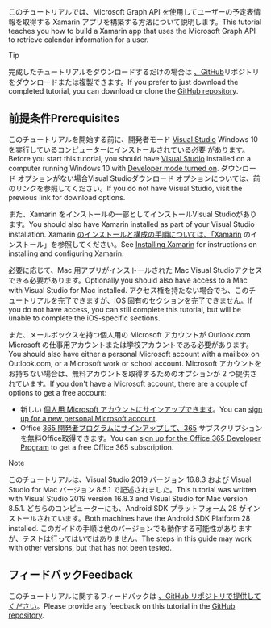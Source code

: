 <!-- markdownlint-disable MD002 MD041 -->

<span data-ttu-id="e97e9-101">このチュートリアルでは、Microsoft Graph API を使用してユーザーの予定表情報を取得する Xamarin アプリを構築する方法について説明します。</span><span class="sxs-lookup"><span data-stu-id="e97e9-101">This tutorial teaches you how to build a Xamarin app that uses the Microsoft Graph API to retrieve calendar information for a user.</span></span>

> [!TIP]
> <span data-ttu-id="e97e9-102">完成したチュートリアルをダウンロードするだけの場合は [、GitHub](https://github.com/microsoftgraph/msgraph-training-xamarin)リポジトリをダウンロードまたは複製できます。</span><span class="sxs-lookup"><span data-stu-id="e97e9-102">If you prefer to just download the completed tutorial, you can download or clone the [GitHub repository](https://github.com/microsoftgraph/msgraph-training-xamarin).</span></span>

## <a name="prerequisites"></a><span data-ttu-id="e97e9-103">前提条件</span><span class="sxs-lookup"><span data-stu-id="e97e9-103">Prerequisites</span></span>

<span data-ttu-id="e97e9-104">このチュートリアルを開始する前に、開発者モード [Visual Studio](https://visualstudio.microsoft.com/vs/) Windows 10 を実行しているコンピューターにインストールされている必要 [があります](https://docs.microsoft.com/windows/uwp/get-started/enable-your-device-for-development)。</span><span class="sxs-lookup"><span data-stu-id="e97e9-104">Before you start this tutorial, you should have [Visual Studio](https://visualstudio.microsoft.com/vs/) installed on a computer running Windows 10 with [Developer mode turned on](https://docs.microsoft.com/windows/uwp/get-started/enable-your-device-for-development).</span></span> <span data-ttu-id="e97e9-105">ダウンロード オプションがない場合Visual Studioダウンロード オプションについては、前のリンクを参照してください。</span><span class="sxs-lookup"><span data-stu-id="e97e9-105">If you do not have Visual Studio, visit the previous link for download options.</span></span>

<span data-ttu-id="e97e9-106">また、Xamarin をインストールの一部としてインストールVisual Studioがあります。</span><span class="sxs-lookup"><span data-stu-id="e97e9-106">You should also have Xamarin installed as part of your Visual Studio installation.</span></span> <span data-ttu-id="e97e9-107">Xamarin [のインストールと構成の手順については、「Xamarin](/xamarin/cross-platform/get-started/installation) のインストール」を参照してください。</span><span class="sxs-lookup"><span data-stu-id="e97e9-107">See [Installing Xamarin](/xamarin/cross-platform/get-started/installation) for instructions on installing and configuring Xamarin.</span></span>

<span data-ttu-id="e97e9-108">必要に応じて、Mac 用アプリがインストールされた Mac Visual Studioアクセスできる必要があります。</span><span class="sxs-lookup"><span data-stu-id="e97e9-108">Optionally you should also have access to a Mac with Visual Studio for Mac installed.</span></span> <span data-ttu-id="e97e9-109">アクセス権を持たない場合でも、このチュートリアルを完了できますが、iOS 固有のセクションを完了できません。</span><span class="sxs-lookup"><span data-stu-id="e97e9-109">If you do not have access, you can still complete this tutorial, but will be unable to complete the iOS-specific sections.</span></span>

<span data-ttu-id="e97e9-110">また、メールボックスを持つ個人用の Microsoft アカウントが Outlook.com Microsoft の仕事用アカウントまたは学校アカウントである必要があります。</span><span class="sxs-lookup"><span data-stu-id="e97e9-110">You should also have either a personal Microsoft account with a mailbox on Outlook.com, or a Microsoft work or school account.</span></span> <span data-ttu-id="e97e9-111">Microsoft アカウントをお持ちない場合は、無料アカウントを取得するためのオプションが 2 つ提供されています。</span><span class="sxs-lookup"><span data-stu-id="e97e9-111">If you don't have a Microsoft account, there are a couple of options to get a free account:</span></span>

- <span data-ttu-id="e97e9-112">新しい [個人用 Microsoft アカウントにサインアップできます](https://signup.live.com/signup?wa=wsignin1.0&rpsnv=12&ct=1454618383&rver=6.4.6456.0&wp=MBI_SSL_SHARED&wreply=https://mail.live.com/default.aspx&id=64855&cbcxt=mai&bk=1454618383&uiflavor=web&uaid=b213a65b4fdc484382b6622b3ecaa547&mkt=E-US&lc=1033&lic=1)。</span><span class="sxs-lookup"><span data-stu-id="e97e9-112">You can [sign up for a new personal Microsoft account](https://signup.live.com/signup?wa=wsignin1.0&rpsnv=12&ct=1454618383&rver=6.4.6456.0&wp=MBI_SSL_SHARED&wreply=https://mail.live.com/default.aspx&id=64855&cbcxt=mai&bk=1454618383&uiflavor=web&uaid=b213a65b4fdc484382b6622b3ecaa547&mkt=E-US&lc=1033&lic=1).</span></span>
- <span data-ttu-id="e97e9-113">Office [365 開発者プログラムにサインアップして、365](https://developer.microsoft.com/office/dev-program) サブスクリプションを無料Office取得できます。</span><span class="sxs-lookup"><span data-stu-id="e97e9-113">You can [sign up for the Office 365 Developer Program](https://developer.microsoft.com/office/dev-program) to get a free Office 365 subscription.</span></span>

> [!NOTE]
> <span data-ttu-id="e97e9-114">このチュートリアルは、Visual Studio 2019 バージョン 16.8.3 および Visual Studio for Mac バージョン 8.5.1 で記述されました。</span><span class="sxs-lookup"><span data-stu-id="e97e9-114">This tutorial was written with Visual Studio 2019 version 16.8.3 and Visual Studio for Mac version 8.5.1.</span></span> <span data-ttu-id="e97e9-115">どちらのコンピューターにも、Android SDK プラットフォーム 28 がインストールされています。</span><span class="sxs-lookup"><span data-stu-id="e97e9-115">Both machines have the Android SDK Platform 28 installed.</span></span> <span data-ttu-id="e97e9-116">このガイドの手順は他のバージョンでも動作する可能性がありますが、テストは行ってはいではありません。</span><span class="sxs-lookup"><span data-stu-id="e97e9-116">The steps in this guide may work with other versions, but that has not been tested.</span></span>

## <a name="feedback"></a><span data-ttu-id="e97e9-117">フィードバック</span><span class="sxs-lookup"><span data-stu-id="e97e9-117">Feedback</span></span>

<span data-ttu-id="e97e9-118">このチュートリアルに関するフィードバックは [、GitHub リポジトリで提供してください](https://github.com/microsoftgraph/msgraph-training-xamarin)。</span><span class="sxs-lookup"><span data-stu-id="e97e9-118">Please provide any feedback on this tutorial in the [GitHub repository](https://github.com/microsoftgraph/msgraph-training-xamarin).</span></span>
